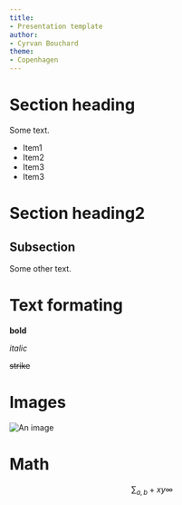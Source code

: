 ```yaml
---
title:
- Presentation template
author:
- Cyrvan Bouchard
theme:
- Copenhagen
---
```



# Section heading

Some text.

+ Item1
+ Item2
+ Item3
+ Item3

# Section heading2

## Subsection

Some other text.

# Text formating

**bold**

*italic*

~~strike~~

# Images

![An image](image.jpeg)

# Math

$$ \sum_{a,b} + x y \infty $$
